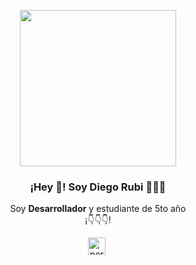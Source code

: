 
<p align="center" width="300">
   <img align="center" width="250" src="https://github.com/Drubico/Drubico/blob/main/src/yo.png" />
   <h3 align="center">¡Hey 👋! Soy Diego Rubi 👨🏻‍💻</h3>
</p>

<p align="center">Soy <strong>Desarrollador</strong> y estudiante de 5to año<br />¡👇👇👇!</p>
<p align="center">
   <a href="https://drubico.github.io/portfolio/" target="blank" style='margin-right:4px'>
    <img align="center" src="https://cdn-icons-png.flaticon.com/512/124/124061.png" alt="portafolio" height="28px" width="28px" />
  </a>
</p>
